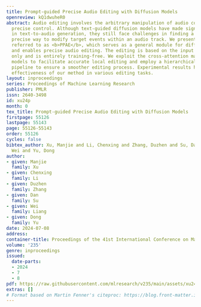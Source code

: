 ```yaml
---
title: Prompt-guided Precise Audio Editing with Diffusion Models
openreview: kQ1dwuheR0
abstract: Audio editing involves the arbitrary manipulation of audio content through
  precise control. Although text-guided diffusion models have made significant advancements
  in text-to-audio generation, they still face challenges in finding a flexible and
  precise way to modify target events within an audio track. We present a novel approach,
  referred to as <b>PPAE</b>, which serves as a general module for diffusion models
  and enables precise audio editing. The editing is based on the input textual prompt
  only and is entirely training-free. We exploit the cross-attention maps of diffusion
  models to facilitate accurate local editing and employ a hierarchical local-global
  pipeline to ensure a smoother editing process. Experimental results highlight the
  effectiveness of our method in various editing tasks.
layout: inproceedings
series: Proceedings of Machine Learning Research
publisher: PMLR
issn: 2640-3498
id: xu24p
month: 0
tex_title: Prompt-guided Precise Audio Editing with Diffusion Models
firstpage: 55126
lastpage: 55143
page: 55126-55143
order: 55126
cycles: false
bibtex_author: Xu, Manjie and Li, Chenxing and Zhang, Duzhen and Su, Dan and Liang,
  Wei and Yu, Dong
author:
- given: Manjie
  family: Xu
- given: Chenxing
  family: Li
- given: Duzhen
  family: Zhang
- given: Dan
  family: Su
- given: Wei
  family: Liang
- given: Dong
  family: Yu
date: 2024-07-08
address:
container-title: Proceedings of the 41st International Conference on Machine Learning
volume: '235'
genre: inproceedings
issued:
  date-parts:
  - 2024
  - 7
  - 8
pdf: https://raw.githubusercontent.com/mlresearch/v235/main/assets/xu24p/xu24p.pdf
extras: []
# Format based on Martin Fenner's citeproc: https://blog.front-matter.io/posts/citeproc-yaml-for-bibliographies/
---
```

